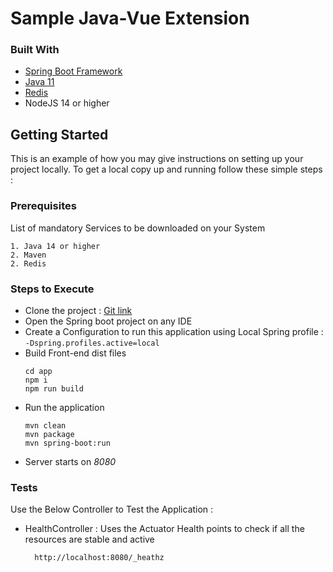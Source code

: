 # Sample Java-Vue Extension


### Built With

* [Spring Boot Framework](https://spring.io/projects/spring-boot)
* [Java 11](https://www.java.com/en/)
* [Redis](https://redis.io/)
* NodeJS 14 or higher


## Getting Started

This is an example of how you may give instructions on setting up your project locally.
To get a local copy up and running follow these simple steps :

### Prerequisites
List of mandatory Services to be downloaded on your System

    1. Java 14 or higher
    2. Maven 
    2. Redis

### Steps to Execute

* Clone the project : [Git link](https://github.com/gofynd/example-extension-java-vue)
* Open the Spring boot project on any IDE
* Create a Configuration to run this application using Local Spring profile :
  ```-Dspring.profiles.active=local ```
* Build Front-end dist files
    ```
    cd app
    npm i 
    npm run build
    ```
* Run the application
  ```
  mvn clean
  mvn package
  mvn spring-boot:run  
  ```
* Server starts on *8080*


### Tests
Use the Below Controller to Test the Application :

* HealthController : Uses the Actuator Health points to check if all the resources are stable and active

        http://localhost:8080/_heathz
